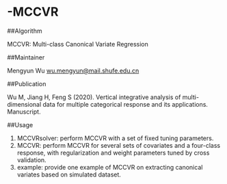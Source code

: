 # -MCCVR

##Algorithm

MCCVR: Multi-class Canonical Variate Regression

##Maintainer

Mengyun Wu wu.mengyun@mail.shufe.edu.cn

##Publication

Wu M, Jiang H,  Feng S (2020). Vertical integrative analysis of multi-dimensional data for multiple categorical response and its applications. Manuscript. 

##Usage

1. MCCVRsolver: perform MCCVR with a set of fixed tuning parameters.
2. MCCVR: perform MCCVR for several sets of covariates and a four-class response, with regularization and weight parameters tuned by cross validation.
3. example: provide one example of MCCVR on extracting canonical variates based on simulated dataset.
